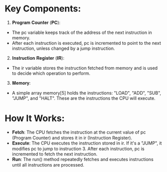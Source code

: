 
# Key Components:

1. 𝐏𝐫𝐨𝐠𝐫𝐚𝐦 𝐂𝐨𝐮𝐧𝐭𝐞𝐫 (𝐏𝐂):

- The pc variable keeps track of the address of the next instruction in memory.
- After each instruction is executed, pc is incremented to point to the next instruction, unless changed by a jump instruction.

2. 𝐈𝐧𝐬𝐭𝐫𝐮𝐜𝐭𝐢𝐨𝐧 𝐑𝐞𝐠𝐢𝐬𝐭𝐞𝐫 (𝐈𝐑):

- The ir variable stores the instruction fetched from memory and is used to decide which operation to perform.

3. 𝐌𝐞𝐦𝐨𝐫𝐲:

- A simple array memory[5] holds the instructions: "LOAD", "ADD", "SUB", "JUMP", and "HALT". These are the instructions the CPU will execute.

# How It Works:
- 𝐅𝐞𝐭𝐜𝐡: The CPU fetches the instruction at the current value of pc (Program Counter) and stores it in ir (Instruction Register).
- 𝐄𝐱𝐞𝐜𝐮𝐭𝐞: The CPU executes the instruction stored in ir. If it's a "JUMP", it modifies pc to jump to instruction 3. After each instruction, pc is incremented to fetch the next instruction.
- 𝐑𝐮𝐧: The run() method repeatedly fetches and executes instructions until all instructions are processed.

